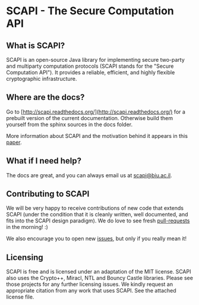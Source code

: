 SCAPI - The Secure Computation API
==================================

What is SCAPI?
--------------

SCAPI is an open-source Java library for implementing secure two-party and multiparty computation protocols (SCAPI stands for the "Secure Computation API"). It provides a reliable, efficient, and highly flexible cryptographic infrastructure. 

Where are the docs?
-------------------

Go to [http://scapi.readthedocs.org/](http://scapi.readthedocs.org/) 
for a prebuilt version of the current documentation. 
Otherwise build them yourself from the sphinx sources in the docs folder.

More information about SCAPI and the motivation behind it appears in this [paper](http://crypto.biu.ac.il/scapi/scapi.pdf).

What if I need help?
--------------------

The docs are great, and you can always email us at [scapi@biu.ac.il](mailto:scapi@biu.ac.il).

Contributing to SCAPI
---------------------

We will be very happy to receive contributions of new code that extends SCAPI (under the condition that it is cleanly written, well documented, and fits into the SCAPI design paradigm). We do love to see fresh [pull-requests](https://github.com/cryptobiu/scapi/pulls) 
in the morning! :)

We also encourage you to open new [issues](https://github.com/cryptobiu/scapi/issues), but only if you really mean it!

Licensing
---------

SCAPI is free and is licensed under an adaptation of the MIT license. SCAPI also
uses the Crypto++, Miracl, NTL and Bouncy Castle libraries. Please see those projects for any
further licensing issues. We kindly request an appropriate citation from any work that uses SCAPI. See the attached license file.

